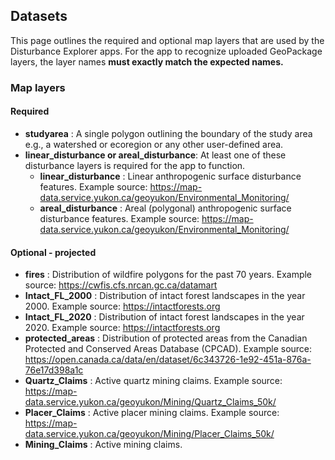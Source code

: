 ## Datasets
  
This page outlines the required and optional map layers that are used by the Disturbance Explorer apps. For the app to recognize uploaded GeoPackage layers, the layer names **must exactly match the expected names.**
  
### Map layers

#### Required

- **studyarea** : A single polygon outlining the boundary of the study area e.g., a watershed or ecoregion or any other user-defined area.
- **linear_disturbance or areal_disturbance**: At least one of these disturbance layers is required for the app to function.
  - **linear_disturbance** : Linear anthropogenic surface disturbance features. Example source: https://map-data.service.yukon.ca/geoyukon/Environmental_Monitoring/
  - **areal_disturbance** : Areal (polygonal) anthropogenic surface disturbance features. Example source: https://map-data.service.yukon.ca/geoyukon/Environmental_Monitoring/

#### Optional - projected

- **fires** : Distribution of wildfire polygons for the past 70 years. Example source: https://cwfis.cfs.nrcan.gc.ca/datamart
- **Intact_FL_2000** : Distribution of intact forest landscapes in the year 2000. Example source: https://intactforests.org
- **Intact_FL_2020** : Distribution of intact forest landscapes in the year 2020. Example source: https://intactforests.org
- **protected_areas** : Distribution of protected areas from the Canadian Protected and Conserved Areas Database (CPCAD). Example source: https://open.canada.ca/data/en/dataset/6c343726-1e92-451a-876a-76e17d398a1c
- **Quartz_Claims** : Active quartz mining claims. Example source: https://map-data.service.yukon.ca/geoyukon/Mining/Quartz_Claims_50k/
- **Placer_Claims** : Active placer mining claims. Example source: https://map-data.service.yukon.ca/geoyukon/Mining/Placer_Claims_50k/
- **Mining_Claims** : Active mining claims. 
